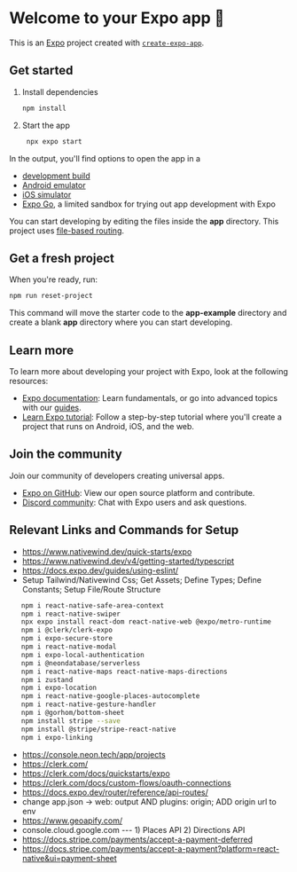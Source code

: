 # Welcome to your Expo app 👋

This is an [Expo](https://expo.dev) project created with [`create-expo-app`](https://www.npmjs.com/package/create-expo-app).

## Get started

1. Install dependencies

   ```bash
   npm install
   ```

2. Start the app

   ```bash
    npx expo start
   ```

In the output, you'll find options to open the app in a

- [development build](https://docs.expo.dev/develop/development-builds/introduction/)
- [Android emulator](https://docs.expo.dev/workflow/android-studio-emulator/)
- [iOS simulator](https://docs.expo.dev/workflow/ios-simulator/)
- [Expo Go](https://expo.dev/go), a limited sandbox for trying out app development with Expo

You can start developing by editing the files inside the **app** directory. This project uses [file-based routing](https://docs.expo.dev/router/introduction).

## Get a fresh project

When you're ready, run:

```bash
npm run reset-project
```

This command will move the starter code to the **app-example** directory and create a blank **app** directory where you can start developing.

## Learn more

To learn more about developing your project with Expo, look at the following resources:

- [Expo documentation](https://docs.expo.dev/): Learn fundamentals, or go into advanced topics with our [guides](https://docs.expo.dev/guides).
- [Learn Expo tutorial](https://docs.expo.dev/tutorial/introduction/): Follow a step-by-step tutorial where you'll create a project that runs on Android, iOS, and the web.

## Join the community

Join our community of developers creating universal apps.

- [Expo on GitHub](https://github.com/expo/expo): View our open source platform and contribute.
- [Discord community](https://chat.expo.dev): Chat with Expo users and ask questions.

## Relevant Links and Commands for Setup
- https://www.nativewind.dev/quick-starts/expo
- https://www.nativewind.dev/v4/getting-started/typescript
- https://docs.expo.dev/guides/using-eslint/ 
- Setup Tailwind/Nativewind Css; Get Assets; Define Types; Define Constants; Setup File/Route Structure
```bash
   npm i react-native-safe-area-context
   npm i react-native-swiper
   npx expo install react-dom react-native-web @expo/metro-runtime
   npm i @clerk/clerk-expo
   npm i expo-secure-store
   npm i react-native-modal
   npm i expo-local-authentication
   npm i @neondatabase/serverless 
   npm i react-native-maps react-native-maps-directions
   npm i zustand
   npm i expo-location
   npm i react-native-google-places-autocomplete
   npm i react-native-gesture-handler
   npm i @gorhom/bottom-sheet
   npm install stripe --save
   npm install @stripe/stripe-react-native
   npm i expo-linking
```
- https://console.neon.tech/app/projects
- https://clerk.com/
- https://clerk.com/docs/quickstarts/expo
- https://clerk.com/docs/custom-flows/oauth-connections
- https://docs.expo.dev/router/reference/api-routes/
- change app.json -> web: output AND plugins: origin; ADD origin url to env
- https://www.geoapify.com/
- console.cloud.google.com --- 1) Places API 2) Directions API
- https://docs.stripe.com/payments/accept-a-payment-deferred
- https://docs.stripe.com/payments/accept-a-payment?platform=react-native&ui=payment-sheet
